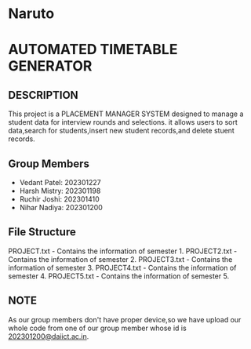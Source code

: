 # Naruto

# AUTOMATED TIMETABLE GENERATOR


## DESCRIPTION
This project is a PLACEMENT MANAGER SYSTEM designed to manage a student data for interview rounds and selections. it allows users to sort data,search for students,insert new student records,and delete stuent records.

## Group Members
- Vedant Patel:  202301227
- Harsh Mistry: 202301198
- Ruchir Joshi: 202301410
- Nihar Nadiya: 202301200
 

## File Structure
PROJECT.txt - Contains the information of semester 1.
PROJECT2.txt - Contains the information of semester 2.
PROJECT3.txt - Contains the information of semester 3.
PROJECT4.txt - Contains the information of semester 4.
PROJECT5.txt - Contains the information of semester 5.

## NOTE
As our group members don't have proper device,so we have upload our whole code from one of our group member whose id is 202301200@daiict.ac.in.
